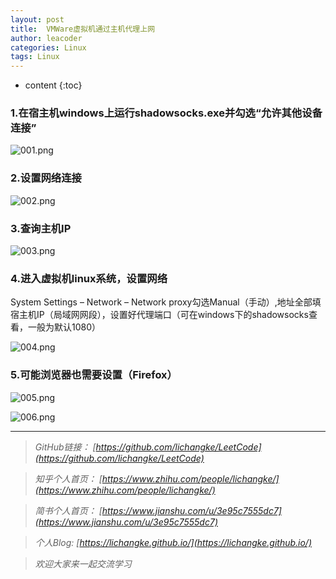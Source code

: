 ```yaml
---
layout: post
title:  VMWare虚拟机通过主机代理上网
author: leacoder
categories: Linux 
tags: Linux
---
```


* content
{:toc}

### 1.在宿主机windows上运行shadowsocks.exe并勾选“允许其他设备连接”
![001.png](https://upload-images.jianshu.io/upload_images/16846478-2dd3a1666af2153f.png?imageMogr2/auto-orient/strip%7CimageView2/2/w/1240)

### 2.设置网络连接
![002.png](https://upload-images.jianshu.io/upload_images/16846478-bed31b95b9c8aa08.png?imageMogr2/auto-orient/strip%7CimageView2/2/w/1240)

### 3.查询主机IP
![003.png](https://upload-images.jianshu.io/upload_images/16846478-df60cb3e410bdbce.png?imageMogr2/auto-orient/strip%7CimageView2/2/w/1240)

### 4.进入虚拟机linux系统，设置网络
System Settings – Network – Network proxy勾选Manual（手动）,地址全部填宿主机IP（局域网网段），设置好代理端口（可在windows下的shadowsocks查看，一般为默认1080）

![004.png](https://upload-images.jianshu.io/upload_images/16846478-cdfcd98ce742f009.png?imageMogr2/auto-orient/strip%7CimageView2/2/w/1240)

### 5.可能浏览器也需要设置（Firefox）

![005.png](https://upload-images.jianshu.io/upload_images/16846478-5972e108321a3bb5.png?imageMogr2/auto-orient/strip%7CimageView2/2/w/1240)

![006.png](https://upload-images.jianshu.io/upload_images/16846478-a7a8dcb6d84d6344.png?imageMogr2/auto-orient/strip%7CimageView2/2/w/1240)

----
>*GitHub链接：*
>*[https://github.com/lichangke/LeetCode](https://github.com/lichangke/LeetCode)*

>*知乎个人首页：*
>*[https://www.zhihu.com/people/lichangke/](https://www.zhihu.com/people/lichangke/)*

>*简书个人首页：*
>*[https://www.jianshu.com/u/3e95c7555dc7](https://www.jianshu.com/u/3e95c7555dc7)*

>*个人Blog:*
>*[https://lichangke.github.io/](https://lichangke.github.io/)*

>*欢迎大家来一起交流学习*